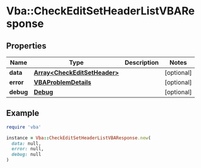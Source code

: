 # Vba::CheckEditSetHeaderListVBAResponse

## Properties

| Name | Type | Description | Notes |
| ---- | ---- | ----------- | ----- |
| **data** | [**Array&lt;CheckEditSetHeader&gt;**](CheckEditSetHeader.md) |  | [optional] |
| **error** | [**VBAProblemDetails**](VBAProblemDetails.md) |  | [optional] |
| **debug** | [**Debug**](Debug.md) |  | [optional] |

## Example

```ruby
require 'vba'

instance = Vba::CheckEditSetHeaderListVBAResponse.new(
  data: null,
  error: null,
  debug: null
)
```

